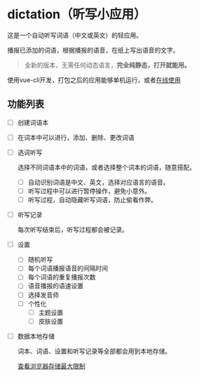 # dictation（听写小应用）

这是一个自动听写词语（中文或英文）的轻应用。

播报已添加的词语，根据播报的语音，在纸上写出语音的文字。

> 全新的版本，无需任何动态语言，**完全纯静态，打开就能用。**

使用vue-cli开发，打包之后的应用能够单机运行，或者[在线使用](https://ghbjayce.github.io/dictation)

## 功能列表

- [ ] 创建词语本

- [ ] 在词本中可以进行，添加、删除、更改词语

- [ ] 选词听写

  选择不同词语本中的词语，或者选择整个词本的词语，随意搭配。
  
  - [ ] 自动识别词语是中文、英文，选择对应语言的语音。
  - [ ] 听写过程中可以进行暂停操作，避免小意外。
  - [ ] 听写过程，自动隐藏听写词语，防止偷看作弊。

- [ ] 听写记录

  每次听写结束后，听写过程都会被记录。

- [ ] 设置

  - [ ] 随机听写
  - [ ] 每个词语播报语音的间隔时间
  - [ ] 每个词语的重复播报次数
  - [ ] 语音播报的语速设置
  - [ ] 选择发音师
  - [ ] 个性化
    - [ ] 主题设置
    - [ ] 皮肤设置

- [ ] 数据本地存储

  词本、词语、设置和听写记录等全部都会用到本地存储。

  [查看浏览器存储最大限制](https://zhidao.baidu.com/question/1116157600709662699.html)
